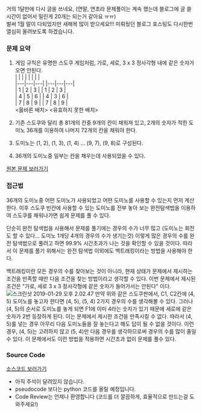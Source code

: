 거의 1달만에 다시 글을 쓰네요, (연말, 연초라 문제풀이는 계속 했는데 블로그에 글 쓸 시간이 없어서 밀린게 20개는 되는거 같아요 ㅠㅠ)  
벌써 1월 말이 다되었지만 새해복 많이 받으세요!!! 미뤄뒀던 블로그 포스팅도 다시한번 열심히 올려보도록 하겠습니다.

### 문제 요약

1.	게임 규칙은 유명한 스도쿠 게임처럼, 가로, 세로, 3 x 3 정사각형 내에 같은 숫자가 오면 안된다.  
	| | | | | | | |  
	|---|---|---| |---|---|---|  
	| 1 | 2 | 3 | | 1 | 2 | 3 |  
	| 4 | 5 | 6 | | 4 | 3 | 6 |  
	| 7 | 8 | 9 | | 7 | 8 | 9 |  
	<옳바른 배치> <유효하지 못한 배치>

2.	기존 스도쿠와 달리 총 81개의 칸중 9개의 칸이 채워져 있고, 2개의 숫자가 적힌 도미노 36개를 이용하여 나머지 72개의 칸을 채워야 한다.

3.	도미노는 (1, 2), (1, 3), (1, 4) ... (9, 7), (9, 8)로 구성된다.

4.	36개의 도미노중 일부는 칸을 채우는데 사용되었을 수 있다.

[원본 문제 보러가기](https://www.acmicpc.net/problem/4574)

### 접근법

36개의 도미노중 어떤 도미노가 사용되었고 어떤 도미노를 사용할 수 있는지 먼저 계산한다. 이후 스도쿠 빈칸에 사용할 수 있는 도미노를 전부 놓아 보는 완전탐색법을 이용하여 스도쿠를 채워나가면 쉽게 문제를 풀 수 있다.

단순히 완전 탐색법을 사용해서 문제를 풀기에는 경우의 수가 너무 많고 (도미노는 회전도 할 수 있다... 도미노 1개당 4개의 경우의 수가 생기는것) 이렇게 많은 경우의 수를 완전 탐색법으로 풀려고 하면 99.9% 시간초과가 나는 것을 확인할 수 있을 것이다. 따라서 이 문제를 풀기 위해서는 완전 탐색법 이외에도 백트래킹이라는 방법을 사용해야 한다.

백트래킹이란 모든 경우의 수를 찾아보는 것이 아니라, 현재 상태가 문제에서 제시하는 조건을 만족할 때만 다음 조건을 찾는 방법이라고 생각할 수 있다. 이번 문제에서 제시된 조건은 "가로, 세로 3 x 3 정사각형에 같은 숫자가 들어가서는 안된다" 이다. ![스크린샷 2019-01-29 오후 2.02.47](https://i.imgur.com/70Y3un6.png) 만약 위와 같은 스도쿠판에서, C1, C2칸에 (4, 5) 도미노를 놓고자 한다면 (4, 5), (5, 4) 2가지 경우의 수를 생각해볼 수 있다. 그러나 (4, 5)의 순서로 도미노를 놓게 되면 F1에 이미 4라는 숫자가 있기 때문에 세로에 같은 숫자가 2번 등장하게 된다. 이는 문제에서 제시한 조건을 만족시킬 수 없다. 따라서 (4, 5)를 넣는 경우 아무리 다음 도미노들을 잘 놓는다고 해도 답이 될 수 없을 것이다. 이런 경우, (4, 5)는 고려하지 않고 (5, 4)만 다음 경우를 생각하므로써 경우의 수를 많이 줄일 수 있다. 이 문제에서도 이런 방법을 적용하면 시간초과 없이 문제를 풀수 있다.

### Source Code

[소스코드 보러가기](https://github.com/parksjin01/parksjin01.github.com/blob/master/source_code/n4574.py)  
- 아직 주석이 달려있지 않습니다.  
- pseudocode 보다는 python 코드를 올릴 예정입니다.  
- Code Review는 언제나 환영합니다 (코드를 더 깔끔하게, 효율적으로 만드는걸 도와주세요!)
